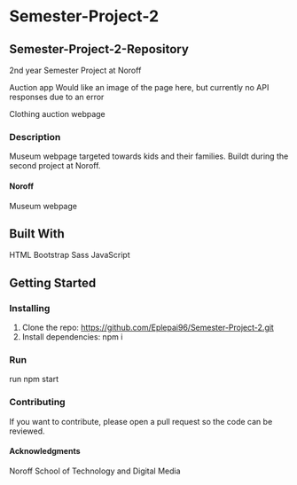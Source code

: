 # Semester-Project-2

## Semester-Project-2-Repository
2nd year Semester Project at Noroff

Auction app
Would like an image of the page here, but currently no API responses due to an error

Clothing auction webpage

### Description
Museum webpage targeted towards kids and their families. Buildt during the second project at Noroff.

#### Noroff
Museum webpage

## Built With
HTML
Bootstrap
Sass
JavaScript

## Getting Started
### Installing
1. Clone the repo: https://github.com/Eplepai96/Semester-Project-2.git
2. Install dependencies: npm i
### Run
run npm start

### Contributing
If you want to contribute, please open a pull request so the code can be reviewed.

#### Acknowledgments
Noroff School of Technology and Digital Media
